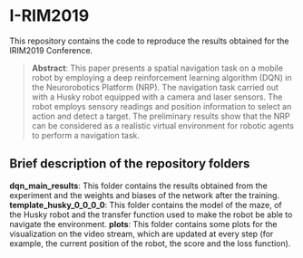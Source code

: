 # I-RIM2019

This repository contains the code to reproduce the results obtained for the IRIM2019 Conference.

> **Abstract**: This paper presents a spatial navigation task on a mobile robot by employing a deep reinforcement learning algorithm (DQN) in the Neurorobotics Platform (NRP). The navigation task carried out with a Husky robot equipped with a camera and laser sensors. The robot employs sensory readings and position information to select an action and detect a target. The preliminary results show that the NRP can be considered as a realistic virtual environment for robotic agents to perform a navigation task.

## Brief description of the repository folders
**dqn_main_results**: This folder contains the results obtained from the experiment and the weights and biases of the network after the training.
**template_husky_0_0_0_0**: This folder contains the model of the maze, of the Husky robot and the transfer function used to make the robot be able to navigate the environment.
**plots**: This folder contains some plots for the visualization on the video stream, which are updated at every step (for example, the current position of the robot, the score and the loss function).
